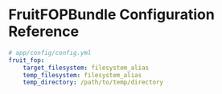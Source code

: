 FruitFOPBundle Configuration Reference
======================================


``` yaml
# app/config/config.yml
fruit_fop:
    target_filesystem: filesystem_alias
    temp_filesystem: filesystem_alias
    temp_directory: /path/to/temp/directory
